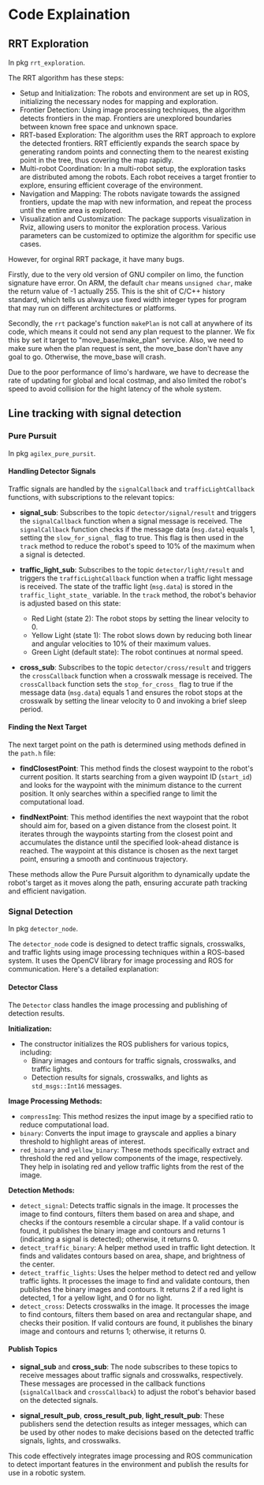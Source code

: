# Code Explaination

## RRT Exploration

In pkg `rrt_exploration`.

The RRT algorithm has these steps:

- Setup and Initialization: The robots and environment are set up in ROS, initializing the necessary nodes for mapping and exploration.
- Frontier Detection: Using image processing techniques, the algorithm detects frontiers in the map. Frontiers are unexplored boundaries between known free space and unknown space.
- RRT-based Exploration: The algorithm uses the RRT approach to explore the detected frontiers. RRT efficiently expands the search space by generating random points and connecting them to the nearest existing point in the tree, thus covering the map rapidly.
- Multi-robot Coordination: In a multi-robot setup, the exploration tasks are distributed among the robots. Each robot receives a target frontier to explore, ensuring efficient coverage of the environment.
- Navigation and Mapping: The robots navigate towards the assigned frontiers, update the map with new information, and repeat the process until the entire area is explored.
- Visualization and Customization: The package supports visualization in Rviz, allowing users to monitor the exploration process. Various parameters can be customized to optimize the algorithm for specific use cases.

However, for orginal RRT package, it have many bugs.

Firstly, due to the very old version of GNU compiler on limo, the function signature have error. On ARM, the default `char` means `unsigned char`, make the return value of -1 actually 255. This is the shit of C/C++ history standard, which tells us always use fixed width integer types for program that may run on different architectures or platforms.

Secondly, the `rrt` package's function `makePlan` is not call at anywhere of its code, which means it could not send any plan request to the planner. We fix this by set it target to "move_base/make_plan" service. Also, we need to make sure when the plan request is sent, the move_base don't have any goal to go. Otherwise, the move_base will crash.

Due to the poor performance of limo's hardware, we have to decrease the rate of updating for global and local costmap, and also limited the robot's speed to avoid collision for the hight latency of the whole system.

## Line tracking with signal detection

### Pure Pursuit

In pkg `agilex_pure_pursit`.

#### Handling Detector Signals

Traffic signals are handled by the `signalCallback` and `trafficLightCallback` functions, with subscriptions to the relevant topics:

- **signal_sub**: Subscribes to the topic `detector/signal/result` and triggers the `signalCallback` function when a signal message is received. The `signalCallback` function checks if the message data (`msg.data`) equals 1, setting the `slow_for_signal_` flag to true. This flag is then used in the `track` method to reduce the robot's speed to 10% of the maximum when a signal is detected.

- **traffic_light_sub**: Subscribes to the topic `detector/light/result` and triggers the `trafficLightCallback` function when a traffic light message is received. The state of the traffic light (`msg.data`) is stored in the `traffic_light_state_` variable. In the `track` method, the robot's behavior is adjusted based on this state:
  - Red Light (state 2): The robot stops by setting the linear velocity to 0.
  - Yellow Light (state 1): The robot slows down by reducing both linear and angular velocities to 10% of their maximum values.
  - Green Light (default state): The robot continues at normal speed.

- **cross_sub**: Subscribes to the topic `detector/cross/result` and triggers the `crossCallback` function when a crosswalk message is received. The `crossCallback` function sets the `stop_for_cross_` flag to true if the message data (`msg.data`) equals 1 and ensures the robot stops at the crosswalk by setting the linear velocity to 0 and invoking a brief sleep period.

#### Finding the Next Target

The next target point on the path is determined using methods defined in the `path.h` file:

- **findClosestPoint**: This method finds the closest waypoint to the robot's current position. It starts searching from a given waypoint ID (`start_id`) and looks for the waypoint with the minimum distance to the current position. It only searches within a specified range to limit the computational load.

- **findNextPoint**: This method identifies the next waypoint that the robot should aim for, based on a given distance from the closest point. It iterates through the waypoints starting from the closest point and accumulates the distance until the specified look-ahead distance is reached. The waypoint at this distance is chosen as the next target point, ensuring a smooth and continuous trajectory.

These methods allow the Pure Pursuit algorithm to dynamically update the robot's target as it moves along the path, ensuring accurate path tracking and efficient navigation.

### Signal Detection

In pkg `detector_node`.

The `detector_node` code is designed to detect traffic signals, crosswalks, and traffic lights using image processing techniques within a ROS-based system. It uses the OpenCV library for image processing and ROS for communication. Here's a detailed explanation:

#### Detector Class

The `Detector` class handles the image processing and publishing of detection results.

**Initialization:**

- The constructor initializes the ROS publishers for various topics, including:
  - Binary images and contours for traffic signals, crosswalks, and traffic lights.
  - Detection results for signals, crosswalks, and lights as `std_msgs::Int16` messages.

**Image Processing Methods:**

- `compressImg`: This method resizes the input image by a specified ratio to reduce computational load.
- `binary`: Converts the input image to grayscale and applies a binary threshold to highlight areas of interest.
- `red_binary` and `yellow_binary`: These methods specifically extract and threshold the red and yellow components of the image, respectively. They help in isolating red and yellow traffic lights from the rest of the image.

**Detection Methods:**

- `detect_signal`: Detects traffic signals in the image. It processes the image to find contours, filters them based on area and shape, and checks if the contours resemble a circular shape. If a valid contour is found, it publishes the binary image and contours and returns 1 (indicating a signal is detected); otherwise, it returns 0.
- `detect_traffic_binary`: A helper method used in traffic light detection. It finds and validates contours based on area, shape, and brightness of the center.
- `detect_traffic_lights`: Uses the helper method to detect red and yellow traffic lights. It processes the image to find and validate contours, then publishes the binary images and contours. It returns 2 if a red light is detected, 1 for a yellow light, and 0 for no light.
- `detect_cross`: Detects crosswalks in the image. It processes the image to find contours, filters them based on area and rectangular shape, and checks their position. If valid contours are found, it publishes the binary image and contours and returns 1; otherwise, it returns 0.

#### Publish Topics

- **signal_sub** and **cross_sub**: The node subscribes to these topics to receive messages about traffic signals and crosswalks, respectively. These messages are processed in the callback functions (`signalCallback` and `crossCallback`) to adjust the robot's behavior based on the detected signals.

- **signal_result_pub**, **cross_result_pub**, **light_result_pub**: These publishers send the detection results as integer messages, which can be used by other nodes to make decisions based on the detected traffic signals, lights, and crosswalks.

This code effectively integrates image processing and ROS communication to detect important features in the environment and publish the results for use in a robotic system.
